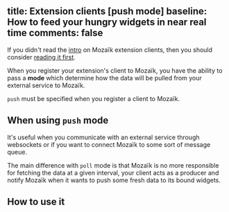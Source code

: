 title: Extension clients [push mode]
baseline: How to feed your hungry widgets in near real time
comments: false
---
If you didn't read the [intro](/develop/client.html) on Mozaïk extension clients, then you should consider [reading it first](/develop/client.html).

When you register your extension's client to Mozaïk, you have the ability to pass a **mode** which determine how the data will be pulled from your external service to Mozaïk.

`push` must be specified when you register a client to Mozaïk.

## When using `push` mode

It's useful when you communicate with an external service through websockets or if you want to connect Mozaïk to some sort of message queue.

The main difference with `poll` mode is that Mozaïk is no more responsible for fetching the data at a given interval, your client acts as a producer and notify Mozaïk when it wants to push some fresh data to its bound widgets.

## How to use it